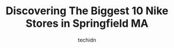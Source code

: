 ---
layout: ampstory
image: https://i0.wp.com/www.depkes.org/wp-content/uploads/2023/06/nike-0-in-springfield-ma-1685966865.jpeg?resize=640,853
author: techidn
featured: false
description: Discover the impressive array of Nike options in Springfield MA, where you can find 10 of the largest Nike establishments in the area. From renowned classics to hidden gems, Springfield MA o
title: Discovering The Biggest 10 Nike Stores in Springfield MA
cover:
   title: Discovering The Biggest 10 Nike Stores in Springfield MA
   subtitle: Rickpate
   background: https://www.depkes.org/wp-content/uploads/2023/06/nike-0-in-springfield-ma-1685966865.jpeg

pages: 
 - layout: thirds
   top: <h1>#1 Marshalls</h1>
   bottom: "<p>I was shopping with my daughter in law. She went to find baby gifts and found bags for gift giving. I found some appropriate gift bags that had a small packet of coordina</p>"
   background: https://www.depkes.org/wp-content/uploads/2023/06/nike-1-in-springfield-ma-1685966866.jpeg
   backgroundblur: true
 - layout: thirds
   top: <h1>#2 T.J. Maxx</h1>
   bottom: "<p>239 Memorial Ave, West Springfield, MA 01089, United States</p>"
   background: https://www.depkes.org/wp-content/uploads/2023/06/nike-2-in-springfield-ma-1685966867.png
   cta:
      link: https://www.depkes.org/blog/discovering-the-biggest-10-nike-stores-in-springfield-ma/
      text: Discovering The Biggest 10 Nike Stores in Springfield MA
 - layout: thirds
   top: <h1>#3 Kohls</h1>
   bottom: "<p>800 Boston Rd, Springfield, MA 01119, United States</p>"
   background: https://www.depkes.org/wp-content/uploads/2023/06/nike-3-in-springfield-ma-1685966868.jpeg
   cta:
      link: https://www.depkes.org/blog/discovering-the-biggest-10-nike-stores-in-springfield-ma/
      text: Discovering The Biggest 10 Nike Stores in Springfield MA
 - layout: thirds
   top: <h1>#4 Once Upon A Child West Springfield</h1>
   bottom: "<p>1458 Riverdale St, West Springfield, MA 01089, United States</p>"
   background: https://images.unsplash.com/photo-1618556658017-fd9c732d1360?ixlib=rb-4.0.3&ixid=MnwxMjA3fDB8MHxwaG90by1wYWdlfHx8fGVufDB8fHx8&auto=format&fit=crop&w=640&h=853&q=80
   cta:
      link: https://www.depkes.org/blog/discovering-the-biggest-10-nike-stores-in-springfield-ma/
      text: Discovering The Biggest 10 Nike Stores in Springfield MA
 - layout: thirds
   top: <h1>#5 DICKS Sporting Goods</h1>
   bottom: "<p>1081 Riverdale St, West Springfield, MA 01089, United States</p>"
   background: https://images.unsplash.com/photo-1595364397663-fca4f075d796?ixlib=rb-4.0.3&ixid=MnwxMjA3fDB8MHxwaG90by1wYWdlfHx8fGVufDB8fHx8&auto=format&fit=crop&w=640&h=853&q=80
   cta:
      link: https://www.depkes.org/blog/discovering-the-biggest-10-nike-stores-in-springfield-ma/
      text: Discovering The Biggest 10 Nike Stores in Springfield MA
 - layout: thirds
   top: <h1>#6 Burlington</h1>
   bottom: "<p>380 Cooley St, Springfield, MA 01128, United States</p>"
   background: https://images.unsplash.com/photo-1515405295579-ba7b45403062?ixlib=rb-4.0.3&ixid=MnwxMjA3fDB8MHxwaG90by1wYWdlfHx8fGVufDB8fHx8&auto=format&fit=crop&w=640&h=853&q=80
   cta:
      link: https://www.depkes.org/blog/discovering-the-biggest-10-nike-stores-in-springfield-ma/
      text: Discovering The Biggest 10 Nike Stores in Springfield MA
 - layout: thirds
   top: <h1>#7 Finish Line</h1>
   bottom: "<p>50 Holyoke St E279, Holyoke, MA 01040, United States</p>"
   background: https://images.unsplash.com/photo-1510906594845-bc082582c8cc?ixlib=rb-4.0.3&ixid=MnwxMjA3fDB8MHxwaG90by1wYWdlfHx8fGVufDB8fHx8&auto=format&fit=crop&w=640&h=853&q=80
   cta:
      link: https://www.depkes.org/blog/discovering-the-biggest-10-nike-stores-in-springfield-ma/
      text: Discovering The Biggest 10 Nike Stores in Springfield MA
 - layout: thirds
   middle: Continue reading...
   background: https://images.unsplash.com/photo-1615749413727-825b59a857b5?ixlib=rb-4.0.3&ixid=MnwxMjA3fDB8MHxwaG90by1wYWdlfHx8fGVufDB8fHx8&auto=format&fit=crop&w=640&h=853&q=80
   cta:
      link: https://www.depkes.org/blog/discovering-the-biggest-10-nike-stores-in-springfield-ma/
      text: Discovering The Biggest 10 Nike Stores in Springfield MA
      
---